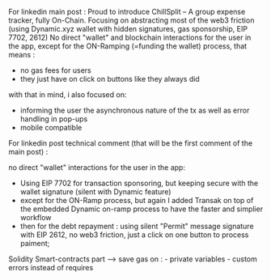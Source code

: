For linkedin main post :
Proud to introduce ChillSplit – A group expense tracker, fully On-Chain.
Focusing on abstracting most of the web3 friction (using Dynamic.xyz wallet with hidden signatures, gas sponsorship, EIP 7702, 2612)
No direct "wallet" and blockchain interactions for the user in the app, except for the ON-Ramping (=funding the wallet) process, that means :
- no gas fees for users
- they just have on click on buttons like they always did

with that in mind, i also focused on:
- informing the user the asynchronous nature of the tx as well as error handling in pop-ups
- mobile compatible


For linkedin post technical comment (that will be the first comment of the main post) :

no direct "wallet" interactions for the user in the app:
- Using EIP 7702 for transaction sponsoring, but keeping secure with the wallet signature (silent with Dynamic feature)
- except for the ON-Ramp process, but again I added Transak on top of the embedded Dynamic on-ramp process to have the faster and simplier workflow
- then for the debt repayment : using silent "Permit" message signature
with EIP 2612, no web3 friction, just a click on one button to process paiment;


Solidity Smart-contracts part --> save gas on :
    - private variables
    - custom errors instead of requires


      
